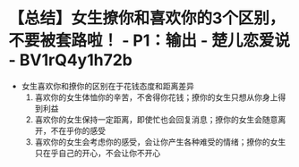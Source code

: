# 【总结】女生撩你和喜欢你的3个区别，不要被套路啦！ - P1：输出 - 楚儿恋爱说 - BV1rQ4y1h72b

-   女生喜欢你和撩你的区别在于花钱态度和距离差异
    1.  喜欢你的女生体恤你的辛苦，不舍得你花钱；撩你的女生只想从你身上得到利益
    2.  喜欢你的女生保持一定距离，即使忙也会回复消息；撩你的女生会随意离开，不在乎你的感受
    3.  喜欢你的女生会考虑你的感受，会让你产生各种难受的情绪；撩你的女生只在乎自己的开心，不会让你不开心
